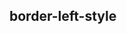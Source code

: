 ## border-left-style


<!-- CSSJSON.border-left-style.description -->

<!-- CSSJSON.border-left-style.syntax -->

<!-- CSSJSON.border-left-style.values -->

<!-- CSSJSON.border-left-style.defaultValue -->

<!-- CSSJSON.border-left-style.unixTags -->

<!-- CSSJSON.border-left-style.compatibility -->

<!-- CSSJSON.border-left-style.reference -->